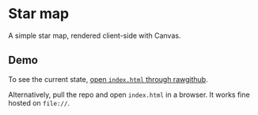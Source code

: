 Star map
========

A simple star map, rendered client-side with Canvas.


Demo
----

To see the current state, [open `index.html` through rawgithub](https://rawgithub.com/fizker/js-starmap/master/index.html).

Alternatively, pull the repo and open `index.html` in a browser. It works fine
hosted on `file://`.
